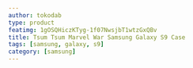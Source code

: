 ```yaml
---
author: tokodab
type: product
featimg: 1gOSQHiczKTyg-1f07NwsjbT1wtzGxQBv
title: Tsum Tsum Marvel War Samsung Galaxy S9 Case
tags: [samsung, galaxy, s9]
category: [samsung]
---
```

